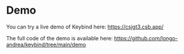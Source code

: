 # Demo

You can try a live demo of Keybind here: https://csjgt3.csb.app/

The full code of the demo is available here: https://github.com/longo-andrea/keybind/tree/main/demo

